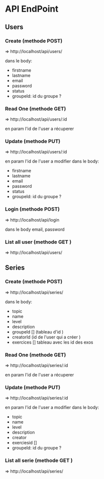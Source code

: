 
# API EndPoint

## Users 

### Create (methode POST)
=> http://localhost/api/users/

dans le body:

  * firstname
  * lastname 
  * email 
  * password
  * status
  * groupeId: id du groupe ?

### Read One (methode GET)
=> http://localhost/api/users/:id

en param l'id de l'user a récuperer 

### Update (methode PUT)
=> http://localhost/api/users/:id

en param l'id de l'user a modifier 
dans le body:
  * firstname
  * lastname 
  * email 
  * password
  * status
  * groupeId: id du groupe ?
  
### Login (methode POST)
=> http://localhost/api/login

dans le body email, password 


### List all user (methode GET )
=> http://localhost/api/users/


## Series


### Create (methode POST)
=> http://localhost/api/series/

dans le body:

  * topic
  * name 
  * level 
  * description
  * groupeId [] (tableau d'id )
  * creatorId (id de l'user qui a créer )
  * exercices [] tableau avec les id des exos 

### Read One (methode GET)
=> http://localhost/api/series/:id

en param l'id de l'user a récuperer 

### Update (methode PUT)
=> http://localhost/api/series/:id

en param l'id de l'user a modifier 
dans le body:
  * topic 
  * name  
  * level 
  * description
  * creator
  * exerciesid []
  * groupeId: id du groupe ?
  

### List all serie (methode GET )
=> http://localhost/api/series/



